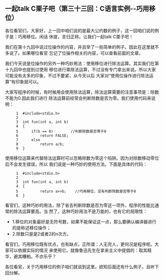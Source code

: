 ## 一起talk C栗子吧（第三十三回：C语言实例--巧用移位）

各位看官们，大家好，上一回中咱们说的是最大公约数的例子，这一回咱们说的例子是：巧用移位。闲话
休提，言归正转。让我们一起talk C栗子吧！ 

我们在第十九回中说过位操作的内容，并且举了一些简单的例子。因此在这里就不多说了。如果哪位看官
忘记了位操作相关的内容，可以查看前面的文章。

我们今天说是位操作的另外一种巧妙用法：使用移位进行除法运算。其实我们在第十九回中也提到过使用
移位进行乘除法运算，不过没有专门拿出来说。所以大家可能没有太多的印象，不过不要紧，从今天以后
大家对“使用位操作进行除法运算”有印象就可以。

大家写程序的时候，有时候用会使用除法运算，除法运算需要的注意事项是：除数不能为0.因此我们进行
除法运算前经常会判断除数是否为零。我们使用代码来说明：
```
     1	#include<stdio.h>
     2	
     3	int fun(int a, int b)
     4	{
     5		if(b == 0)        //判断除数是否等于0
     6			return FALSE;
     7		else
     8			return a/b;
     9	}
```

使用移位运算来代替除法运算时可以忽略除数为零这个陷阱。因为对除数移动零位后不会发生错误，所以
我们说是一种巧妙的使用方法。下面是具体的代码：
```
     1	#include<stdio.h>
     2	
     3	int fun(int a, int b)
     4	{
     5			return a>>b;    //巧用移位，没有判断除数是否等于0
     6	}
```

看官们，这种巧妙的用法，除了省去判断除数是否为零这一项外，程序的性能比通常的除法运算要高。当
然了，这种巧妙用法不是万能的，也有它的局限性：
- 1.移位的对象最好是无符号数，如果不能保证这一点，那么要确认编译器进行的是称述移位操作；
- 2.除数只是是2或者2的n次方。

看官们，巧用移位既有优点，也有缺点，正所谓：人无完人，更何况是程序呢。大家可以依据实际的情况
来使用它。就像鲁迅先生在拿来主义中提倡的：取其精华，避其糟粕。不亦乐乎？

各位看官，关于巧用移位的例子咱们就说到这里。欲知后面还有什么例子，且听下回分解。
